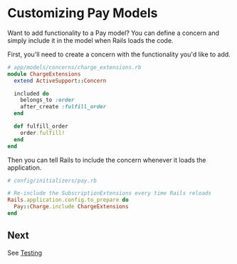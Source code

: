 # Customizing Pay Models

Want to add functionality to a Pay model? You can define a concern and simply include it in the model when Rails loads the code.

First, you'll need to create a concern with the functionality you'd like to add.

```ruby
# app/models/concerns/charge_extensions.rb
module ChargeExtensions
  extend ActiveSupport::Concern

  included do
    belongs_to :order
    after_create :fulfill_order
  end

  def fulfill_order
    order.fulfill!
  end
end
```

Then you can tell Rails to include the concern whenever it loads the application.

```ruby
# config/initializers/pay.rb

# Re-include the SubscriptionExtensions every time Rails reloads
Rails.application.config.to_prepare do
  Pay::Charge.include ChargeExtensions
end
```

## Next

See [Testing](9_testing.md)
